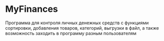 # MyFinances
Программа для контроля личных денежных средств с функциями сортировки, добавления товаров, категорий, выгрузки в файл, а также возможность заходить в программу разным пользователям
